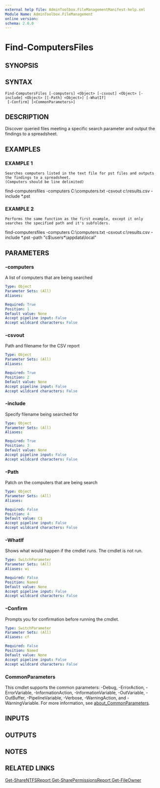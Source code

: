 ```yaml
---
external help file: AdminToolbox.FileManagementManifest-help.xml
Module Name: AdminToolbox.FileManagement
online version:
schema: 2.0.0
---
```


# Find-ComputersFiles

## SYNOPSIS

## SYNTAX

```
Find-ComputersFiles [-computers] <Object> [-csvout] <Object> [-include] <Object> [[-Path] <Object>] [-WhatIf]
 [-Confirm] [<CommonParameters>]
```

## DESCRIPTION
Discover queried files meeting a specific search parameter and output the findings to a spreadsheet.

## EXAMPLES

### EXAMPLE 1
```
Searches computers listed in the text file for pst files and outputs the findings to a spreadsheet.
(Computers should be line delimited)
```

find-computersfiles -computers C:\computers.txt -csvout c:\results.csv -include *.pst

### EXAMPLE 2
```
Performs the same function as the first example, except it only searches the specified path and it's subfolders.
```

find-computersfiles -computers C:\computers.txt -csvout c:\results.csv -include *.pst -path "c$\users\*\appdata\local"

## PARAMETERS

### -computers
A list of computers that are being searched

```yaml
Type: Object
Parameter Sets: (All)
Aliases:

Required: True
Position: 1
Default value: None
Accept pipeline input: False
Accept wildcard characters: False
```

### -csvout
Path and filename for the CSV report

```yaml
Type: Object
Parameter Sets: (All)
Aliases:

Required: True
Position: 2
Default value: None
Accept pipeline input: False
Accept wildcard characters: False
```

### -include
Specify filename being searched for

```yaml
Type: Object
Parameter Sets: (All)
Aliases:

Required: True
Position: 3
Default value: None
Accept pipeline input: False
Accept wildcard characters: False
```

### -Path
Patch on the computers that are being search

```yaml
Type: Object
Parameter Sets: (All)
Aliases:

Required: False
Position: 4
Default value: C$
Accept pipeline input: False
Accept wildcard characters: False
```

### -WhatIf
Shows what would happen if the cmdlet runs.
The cmdlet is not run.

```yaml
Type: SwitchParameter
Parameter Sets: (All)
Aliases: wi

Required: False
Position: Named
Default value: None
Accept pipeline input: False
Accept wildcard characters: False
```

### -Confirm
Prompts you for confirmation before running the cmdlet.

```yaml
Type: SwitchParameter
Parameter Sets: (All)
Aliases: cf

Required: False
Position: Named
Default value: None
Accept pipeline input: False
Accept wildcard characters: False
```

### CommonParameters
This cmdlet supports the common parameters: -Debug, -ErrorAction, -ErrorVariable, -InformationAction, -InformationVariable, -OutVariable, -OutBuffer, -PipelineVariable, -Verbose, -WarningAction, and -WarningVariable. For more information, see [about_CommonParameters](http://go.microsoft.com/fwlink/?LinkID=113216).

## INPUTS

## OUTPUTS

## NOTES

## RELATED LINKS

[Get-ShareNTFSReport
Get-SharePermissionsReport
Get-FileOwner]()

